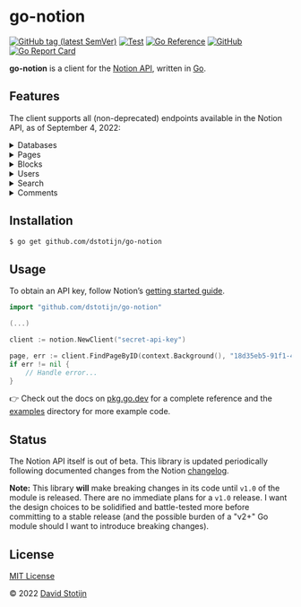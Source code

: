 # go-notion

[![GitHub tag (latest
SemVer)](https://img.shields.io/github/v/tag/dstotijn/go-notion?label=go%20module)](https://github.com/dstotijn/go-notion/tags)
[![Test](https://github.com/dstotijn/go-notion/actions/workflows/test.yaml/badge.svg)](https://github.com/dstotijn/go-notion/actions/workflows/test.yaml)
[![Go
Reference](https://pkg.go.dev/badge/github.com/dstotijn/go-notion.svg)](https://pkg.go.dev/github.com/dstotijn/go-notion)
[![GitHub](https://img.shields.io/github/license/dstotijn/go-notion)](LICENSE)
[![Go Report
Card](https://goreportcard.com/badge/github.com/dstotijn/go-notion)](https://goreportcard.com/report/github.com/dstotijn/go-notion)

**go-notion** is a client for the [Notion
API](https://developers.notion.com/reference), written in
[Go](https://golang.org/).

## Features

The client supports all (non-deprecated) endpoints available in the Notion API,
as of September 4, 2022:

<details>
<summary>Databases</summary>

- [x] [Query a
      database](https://pkg.go.dev/github.com/dstotijn/go-notion#Client.QueryDatabase)
- [x] [Create a
      database](https://pkg.go.dev/github.com/dstotijn/go-notion#Client.CreateDatabase)
- [x] [Update
      database](https://pkg.go.dev/github.com/dstotijn/go-notion#Client.UpdateDatabase)
- [x] [Retrieve a
    database](https://pkg.go.dev/github.com/dstotijn/go-notion#Client.FindDatabaseByID)
</details>

<details>
<summary>Pages</summary>

- [x] [Retrieve a
      page](https://pkg.go.dev/github.com/dstotijn/go-notion#Client.FindPageByID)
- [x] [Create a
      page](https://pkg.go.dev/github.com/dstotijn/go-notion#Client.CreatePage)
- [x] [Update
      page](https://pkg.go.dev/github.com/dstotijn/go-notion#Client.UpdatePage)
- [x] [Retrieve a page
    property](https://pkg.go.dev/github.com/dstotijn/go-notion#Client.FindPagePropertyByID)
</details>

<details>
<summary>Blocks</summary>

- [x] [Retrieve a
      block](https://pkg.go.dev/github.com/dstotijn/go-notion#Client.FindBlockByID)
- [x] [Update
      block](https://pkg.go.dev/github.com/dstotijn/go-notion#Client.UpdateBlock)
- [x] [Retrieve block
      children](https://pkg.go.dev/github.com/dstotijn/go-notion#Client.FindBlockChildrenByID)
- [x] [Append block
      children](https://pkg.go.dev/github.com/dstotijn/go-notion#Client.AppendBlockChildren)
- [x] [Delete
    block](https://pkg.go.dev/github.com/dstotijn/go-notion#Client.DeleteBlock)
</details>

<details>
<summary>Users</summary>

- [x] [Retrieve a
      user](https://pkg.go.dev/github.com/dstotijn/go-notion#Client.FindUserByID)
- [x] [List all
      users](https://pkg.go.dev/github.com/dstotijn/go-notion#Client.ListUsers)
- [x] [Retrieve your token's bot
    user](https://pkg.go.dev/github.com/dstotijn/go-notion#Client.FindCurrentUser)
</details>

<details>
<summary>Search</summary>

- [x] [Search](https://pkg.go.dev/github.com/dstotijn/go-notion#Client.Search)
</details>

<details>
<summary>Comments</summary>

- [x] [Retrieve
      comments](https://pkg.go.dev/github.com/dstotijn/go-notion#Client.FindCommentsByBlockID)
- [x] [Create a
    comment](https://pkg.go.dev/github.com/dstotijn/go-notion#Client.CreateComment)
</details>

## Installation

```sh
$ go get github.com/dstotijn/go-notion
```

## Usage

To obtain an API key, follow Notion’s [getting started
guide](https://developers.notion.com/docs/getting-started).

```go
import "github.com/dstotijn/go-notion"

(...)

client := notion.NewClient("secret-api-key")

page, err := client.FindPageByID(context.Background(), "18d35eb5-91f1-4dcb-85b0-c340fd965015")
if err != nil {
    // Handle error...
}
```

👉 Check out the docs on
[pkg.go.dev](https://pkg.go.dev/github.com/dstotijn/go-notion) for a complete
reference and the [examples](/examples) directory for more example code.

## Status

The Notion API itself is out of beta. This library is updated periodically
following documented changes from the Notion
[changelog](https://developers.notion.com/changelog).

**Note:** This library **will** make breaking changes in its code until
`v1.0` of the module is released. There are no immediate plans for a `v1.0`
release. I want the design choices to be solidified and battle-tested more
before committing to a stable release (and the possible burden of a "v2+" Go
module should I want to introduce breaking changes).

## License

[MIT License](LICENSE)

© 2022 [David Stotijn](https://v0x.nl)
